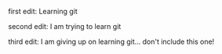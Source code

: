 first edit: Learning git

second edit: I am trying to learn git

third edit: I am giving up on learning git... don't include this one!